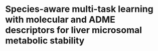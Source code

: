 # Species-aware multi-task learning with molecular and ADME descriptors for liver microsomal metabolic stability

